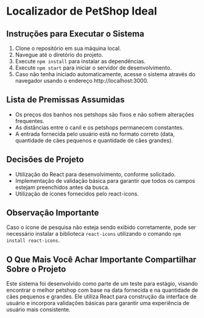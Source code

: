 # Localizador de PetShop Ideal

## Instruções para Executar o Sistema

1. Clone o repositório em sua máquina local.
2. Navegue até o diretório do projeto.
3. Execute `npm install` para instalar as dependências.
4. Execute `npm start` para iniciar o servidor de desenvolvimento.
5. Caso não tenha iniciado automaticamente, acesse o sistema através do navegador usando o endereço http://localhost:3000.

## Lista de Premissas Assumidas

- Os preços dos banhos nos petshops são fixos e não sofrem alterações frequentes.
- As distâncias entre o canil e os petshops permanecem constantes.
- A entrada fornecida pelo usuário está no formato correto (data, quantidade de cães pequenos e quantidade de cães grandes).

## Decisões de Projeto

- Utilização do React para desenvolvimento, conforme solicitado.
- Implementação de validação básica para garantir que todos os campos estejam preenchidos antes da busca.
- Utilização de ícones fornecidos pelo react-icons.

## Observação Importante

Caso o ícone de pesquisa não esteja sendo exibido corretamente, pode ser necessário instalar a biblioteca `react-icons` utilizando o comando `npm install react-icons`.

## O Que Mais Você Achar Importante Compartilhar Sobre o Projeto

Este sistema foi desenvolvido como parte de um teste para estágio, visando encontrar o melhor petshop com base na data fornecida e na quantidade de cães pequenos e grandes. Ele utiliza React para construção da interface de usuário e incorpora validações básicas para garantir uma experiência de usuário mais consistente.
